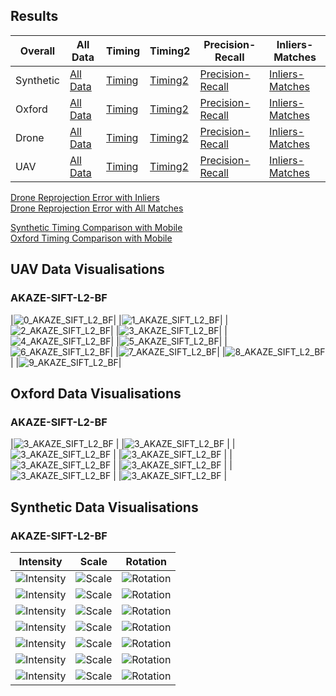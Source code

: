 ## Results

|Overall|All Data|Timing|Timing2|Precision-Recall|Inliers-Matches|
|---|---|---|---|---|---|
|Synthetic  | [All Data](https://abbaselmas.github.io/Phd-Evaluation/html/synthetic.html)  | [Timing](https://abbaselmas.github.io/Phd-Evaluation/html/synthetic_timing.html) | [Timing2](https://abbaselmas.github.io/Phd-Evaluation/html/synthetic_timing2.html)   | [Precision-Recall](https://abbaselmas.github.io/Phd-Evaluation/html/synthetic_Precision-Recall.html) | [Inliers-Matches](https://abbaselmas.github.io/Phd-Evaluation/html/synthetic_Inliers-Matches.html)   |
|Oxford     | [All Data](https://abbaselmas.github.io/Phd-Evaluation/html/oxford.html)     | [Timing](https://abbaselmas.github.io/Phd-Evaluation/html/oxford_timing.html)    | [Timing2](https://abbaselmas.github.io/Phd-Evaluation/html/oxford_timing2.html)      | [Precision-Recall](https://abbaselmas.github.io/Phd-Evaluation/html/oxford_Precision-Recall.html)    | [Inliers-Matches](https://abbaselmas.github.io/Phd-Evaluation/html/oxford_Inliers-Matches.html)      |
|Drone      | [All Data](https://abbaselmas.github.io/Phd-Evaluation/html/drone.html)      | [Timing](https://abbaselmas.github.io/Phd-Evaluation/html/drone_timing.html)     | [Timing2](https://abbaselmas.github.io/Phd-Evaluation/html/drone_timing2.html)       | [Precision-Recall](https://abbaselmas.github.io/Phd-Evaluation/html/drone_Precision-Recall.html)     | [Inliers-Matches](https://abbaselmas.github.io/Phd-Evaluation/html/drone_Inliers-Matches.html)       |
|UAV        | [All Data](https://abbaselmas.github.io/Phd-Evaluation/html/uav.html)        | [Timing](https://abbaselmas.github.io/Phd-Evaluation/html/uav_timing.html)       | [Timing2](https://abbaselmas.github.io/Phd-Evaluation/html/uav_timing2.html)         | [Precision-Recall](https://abbaselmas.github.io/Phd-Evaluation/html/uav_Precision-Recall.html)       | [Inliers-Matches](https://abbaselmas.github.io/Phd-Evaluation/html/uav_Inliers-Matches.html)         |

[Drone Reprojection Error with Inliers](https://abbaselmas.github.io/Phd-Evaluation/html/drone_reprojection_error_inliers.html)  
[Drone Reprojection Error with All Matches](https://abbaselmas.github.io/Phd-Evaluation/html/drone_reprojection_error_matches.html)

[Synthetic Timing Comparison with Mobile](https://abbaselmas.github.io/Phd-Evaluation/html/synthetic_timing_mobile.html)  
[Oxford Timing Comparison with Mobile](https://abbaselmas.github.io/Phd-Evaluation/html/oxford_timing_mobile.html)


## UAV Data Visualisations
### AKAZE-SIFT-L2-BF
|![0_AKAZE_SIFT_L2_BF](/draws/uav/0_AKAZE_SIFT_L2_BF.png)|
|![1_AKAZE_SIFT_L2_BF](/draws/uav/1_AKAZE_SIFT_L2_BF.png)|
|![2_AKAZE_SIFT_L2_BF](/draws/uav/2_AKAZE_SIFT_L2_BF.png)|
|![3_AKAZE_SIFT_L2_BF](/draws/uav/3_AKAZE_SIFT_L2_BF.png)|
|![4_AKAZE_SIFT_L2_BF](/draws/uav/4_AKAZE_SIFT_L2_BF.png)|
|![5_AKAZE_SIFT_L2_BF](/draws/uav/5_AKAZE_SIFT_L2_BF.png)|
|![6_AKAZE_SIFT_L2_BF](/draws/uav/6_AKAZE_SIFT_L2_BF.png)|
|![7_AKAZE_SIFT_L2_BF](/draws/uav/7_AKAZE_SIFT_L2_BF.png)|
|![8_AKAZE_SIFT_L2_BF](/draws/uav/8_AKAZE_SIFT_L2_BF.png)|
|![9_AKAZE_SIFT_L2_BF](/draws/uav/9_AKAZE_SIFT_L2_BF.png)|

## Oxford Data Visualisations
### AKAZE-SIFT-L2-BF
|![3_AKAZE_SIFT_L2_BF](/draws/bark/3_AKAZE_SIFT_L2_BF.png)   |
|![3_AKAZE_SIFT_L2_BF](/draws/bikes/3_AKAZE_SIFT_L2_BF.png)  |
|![3_AKAZE_SIFT_L2_BF](/draws/boat/3_AKAZE_SIFT_L2_BF.png)   |
|![3_AKAZE_SIFT_L2_BF](/draws/graf/3_AKAZE_SIFT_L2_BF.png)   |
|![3_AKAZE_SIFT_L2_BF](/draws/leuven/3_AKAZE_SIFT_L2_BF.png) |
|![3_AKAZE_SIFT_L2_BF](/draws/trees/3_AKAZE_SIFT_L2_BF.png)  |
|![3_AKAZE_SIFT_L2_BF](/draws/ubc/3_AKAZE_SIFT_L2_BF.png)    |
|![3_AKAZE_SIFT_L2_BF](/draws/wall/3_AKAZE_SIFT_L2_BF.png)   |

## Synthetic Data Visualisations
### AKAZE-SIFT-L2-BF

|Intensity|Scale|Rotation|
|---|---|---|
|![Intensity](/draws/intensity/bird_7_AKAZE_SIFT_L2_BF.png)         |![Scale](/draws/scale/bird_4_AKAZE_SIFT_L2_BF.png)         |![Rotation](/draws/rot/bird_4_AKAZE_SIFT_L2_BF.png)        |
|![Intensity](/draws/intensity/colors_7_AKAZE_SIFT_L2_BF.png)       |![Scale](/draws/scale/colors_4_AKAZE_SIFT_L2_BF.png)       |![Rotation](/draws/rot/colors_4_AKAZE_SIFT_L2_BF.png)      |
|![Intensity](/draws/intensity/dogman_7_AKAZE_SIFT_L2_BF.png)       |![Scale](/draws/scale/dogman_4_AKAZE_SIFT_L2_BF.png)       |![Rotation](/draws/rot/dogman_4_AKAZE_SIFT_L2_BF.png)      |
|![Intensity](/draws/intensity/tempera_7_AKAZE_SIFT_L2_BF.png)      |![Scale](/draws/scale/tempera_4_AKAZE_SIFT_L2_BF.png)      |![Rotation](/draws/rot/tempera_4_AKAZE_SIFT_L2_BF.png)     |
|![Intensity](/draws/intensity/woman_7_AKAZE_SIFT_L2_BF.png)        |![Scale](/draws/scale/woman_4_AKAZE_SIFT_L2_BF.png)        |![Rotation](/draws/rot/woman_4_AKAZE_SIFT_L2_BF.png)       |
|![Intensity](/draws/intensity/wormhole_7_AKAZE_SIFT_L2_BF.png)     |![Scale](/draws/scale/wormhole_4_AKAZE_SIFT_L2_BF.png)     |![Rotation](/draws/rot/wormhole_4_AKAZE_SIFT_L2_BF.png)    |
|![Intensity](/draws/intensity/yard_7_AKAZE_SIFT_L2_BF.png)         |![Scale](/draws/scale/yard_4_AKAZE_SIFT_L2_BF.png)         |![Rotation](/draws/rot/yard_4_AKAZE_SIFT_L2_BF.png)        |
